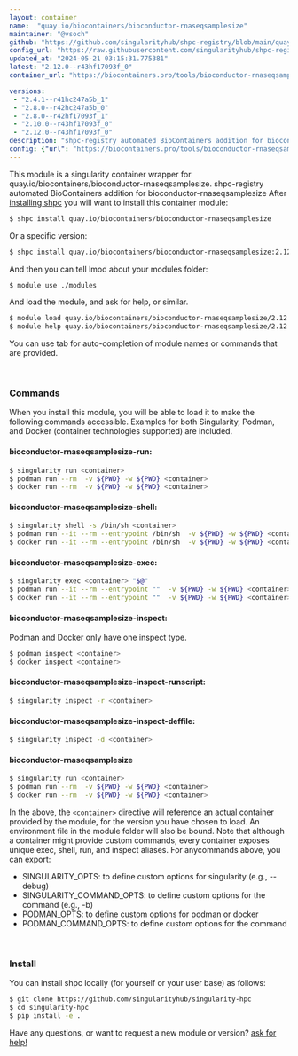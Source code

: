 ```yaml
---
layout: container
name:  "quay.io/biocontainers/bioconductor-rnaseqsamplesize"
maintainer: "@vsoch"
github: "https://github.com/singularityhub/shpc-registry/blob/main/quay.io/biocontainers/bioconductor-rnaseqsamplesize/container.yaml"
config_url: "https://raw.githubusercontent.com/singularityhub/shpc-registry/main/quay.io/biocontainers/bioconductor-rnaseqsamplesize/container.yaml"
updated_at: "2024-05-21 03:15:31.775381"
latest: "2.12.0--r43hf17093f_0"
container_url: "https://biocontainers.pro/tools/bioconductor-rnaseqsamplesize"

versions:
 - "2.4.1--r41hc247a5b_1"
 - "2.8.0--r42hc247a5b_0"
 - "2.8.0--r42hf17093f_1"
 - "2.10.0--r43hf17093f_0"
 - "2.12.0--r43hf17093f_0"
description: "shpc-registry automated BioContainers addition for bioconductor-rnaseqsamplesize"
config: {"url": "https://biocontainers.pro/tools/bioconductor-rnaseqsamplesize", "maintainer": "@vsoch", "description": "shpc-registry automated BioContainers addition for bioconductor-rnaseqsamplesize", "latest": {"2.12.0--r43hf17093f_0": "sha256:31765282f6557ef05046c233b9dc8e14d332b4c1fa3d4031e608c0d1a10dc04e"}, "tags": {"2.4.1--r41hc247a5b_1": "sha256:d3afd62e336e0e70ded562decfeb76b9c3f5e426d4603367edee704542799cc7", "2.8.0--r42hc247a5b_0": "sha256:e2bb6da2be99845a36ad07c076d57395fb319fbe5e8eac3be28d4218a5ad8214", "2.8.0--r42hf17093f_1": "sha256:dc79aac70a9852bbecf01a725035e6d71a778a0b21d1825f5792b4a4eb1c3631", "2.10.0--r43hf17093f_0": "sha256:f6e18008c1db645f2c24f19497386dd7a5b147e6a628f250a67761c42e90b783", "2.12.0--r43hf17093f_0": "sha256:31765282f6557ef05046c233b9dc8e14d332b4c1fa3d4031e608c0d1a10dc04e"}, "docker": "quay.io/biocontainers/bioconductor-rnaseqsamplesize"}
---
```


This module is a singularity container wrapper for quay.io/biocontainers/bioconductor-rnaseqsamplesize.
shpc-registry automated BioContainers addition for bioconductor-rnaseqsamplesize
After [installing shpc](#install) you will want to install this container module:


```bash
$ shpc install quay.io/biocontainers/bioconductor-rnaseqsamplesize
```

Or a specific version:

```bash
$ shpc install quay.io/biocontainers/bioconductor-rnaseqsamplesize:2.12.0--r43hf17093f_0
```

And then you can tell lmod about your modules folder:

```bash
$ module use ./modules
```

And load the module, and ask for help, or similar.

```bash
$ module load quay.io/biocontainers/bioconductor-rnaseqsamplesize/2.12.0--r43hf17093f_0
$ module help quay.io/biocontainers/bioconductor-rnaseqsamplesize/2.12.0--r43hf17093f_0
```

You can use tab for auto-completion of module names or commands that are provided.

<br>

### Commands

When you install this module, you will be able to load it to make the following commands accessible.
Examples for both Singularity, Podman, and Docker (container technologies supported) are included.

#### bioconductor-rnaseqsamplesize-run:

```bash
$ singularity run <container>
$ podman run --rm  -v ${PWD} -w ${PWD} <container>
$ docker run --rm  -v ${PWD} -w ${PWD} <container>
```

#### bioconductor-rnaseqsamplesize-shell:

```bash
$ singularity shell -s /bin/sh <container>
$ podman run --it --rm --entrypoint /bin/sh  -v ${PWD} -w ${PWD} <container>
$ docker run --it --rm --entrypoint /bin/sh  -v ${PWD} -w ${PWD} <container>
```

#### bioconductor-rnaseqsamplesize-exec:

```bash
$ singularity exec <container> "$@"
$ podman run --it --rm --entrypoint ""  -v ${PWD} -w ${PWD} <container> "$@"
$ docker run --it --rm --entrypoint ""  -v ${PWD} -w ${PWD} <container> "$@"
```

#### bioconductor-rnaseqsamplesize-inspect:

Podman and Docker only have one inspect type.

```bash
$ podman inspect <container>
$ docker inspect <container>
```

#### bioconductor-rnaseqsamplesize-inspect-runscript:

```bash
$ singularity inspect -r <container>
```

#### bioconductor-rnaseqsamplesize-inspect-deffile:

```bash
$ singularity inspect -d <container>
```



#### bioconductor-rnaseqsamplesize

```bash
$ singularity run <container>
$ podman run --rm  -v ${PWD} -w ${PWD} <container>
$ docker run --rm  -v ${PWD} -w ${PWD} <container>
```


In the above, the `<container>` directive will reference an actual container provided
by the module, for the version you have chosen to load. An environment file in the
module folder will also be bound. Note that although a container
might provide custom commands, every container exposes unique exec, shell, run, and
inspect aliases. For anycommands above, you can export:

 - SINGULARITY_OPTS: to define custom options for singularity (e.g., --debug)
 - SINGULARITY_COMMAND_OPTS: to define custom options for the command (e.g., -b)
 - PODMAN_OPTS: to define custom options for podman or docker
 - PODMAN_COMMAND_OPTS: to define custom options for the command

<br>

### Install

You can install shpc locally (for yourself or your user base) as follows:

```bash
$ git clone https://github.com/singularityhub/singularity-hpc
$ cd singularity-hpc
$ pip install -e .
```

Have any questions, or want to request a new module or version? [ask for help!](https://github.com/singularityhub/singularity-hpc/issues)